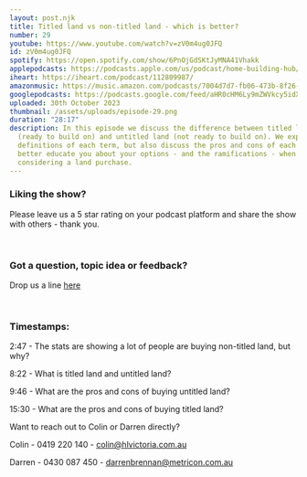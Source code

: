 ```yaml
---
layout: post.njk
title: Titled land vs non-titled land - which is better?
number: 29
youtube: https://www.youtube.com/watch?v=zV0m4ug0JFQ
id: zV0m4ug0JFQ
spotify: https://open.spotify.com/show/6PnOjGdSKtJyMNA41Vhakk
applepodcasts: https://podcasts.apple.com/us/podcast/home-building-hub/id1681936589
iheart: https://iheart.com/podcast/112809987/
amazonmusic: https://music.amazon.com/podcasts/7004d7d7-fb06-473b-8f26-8ce9992cac11
googlepodcasts: https://podcasts.google.com/feed/aHR0cHM6Ly9mZWVkcy5idXp6c3Byb3V0LmNvbS8yMTM5MTU1LnJzcw==
uploaded: 30th October 2023
thumbnail: /assets/uploads/episode-29.png
duration: "28:17"
description: In this episode we discuss the difference between titled land
  (ready to build on) and untitled land (not ready to build on). We explain the
  definitions of each term, but also discuss the pros and cons of each option to
  better educate you about your options - and the ramifications - when
  considering a land purchase.
---
```

### Liking the show?

Please leave us a 5 star rating on your podcast platform and share the show with others - thank you.

<br>

### Got a question, topic idea or feedback?

Drop us a line <a href="/contact" id="contact-us" target="_blank">here</a>

<br>

### Timestamps:

2:47 - The stats are showing a lot of people are buying non-titled land, but why?

8:22 - What is titled land and untitled land?

9:46 - What are the pros and cons of buying untitled land? 

15:30 - What are the pros and cons of buying titled land?



Want to reach out to Colin or Darren directly?

Colin - 0419 220 140 - colin@hlvictoria.com.au

Darren - 0430 087 450 - darrenbrennan@metricon.com.au